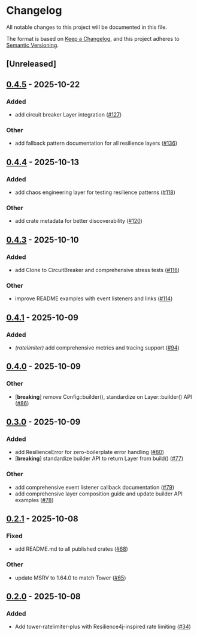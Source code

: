 # Changelog

All notable changes to this project will be documented in this file.

The format is based on [Keep a Changelog](https://keepachangelog.com/en/1.0.0/),
and this project adheres to [Semantic Versioning](https://semver.org/spec/v2.0.0.html).

## [Unreleased]

## [0.4.5](https://github.com/joshrotenberg/tower-resilience/compare/tower-resilience-ratelimiter-v0.4.4...tower-resilience-ratelimiter-v0.4.5) - 2025-10-22

### Added

- add circuit breaker Layer integration ([#127](https://github.com/joshrotenberg/tower-resilience/pull/127))

### Other

- add fallback pattern documentation for all resilience layers ([#136](https://github.com/joshrotenberg/tower-resilience/pull/136))

## [0.4.4](https://github.com/joshrotenberg/tower-resilience/compare/tower-resilience-ratelimiter-v0.4.3...tower-resilience-ratelimiter-v0.4.4) - 2025-10-13

### Added

- add chaos engineering layer for testing resilience patterns ([#118](https://github.com/joshrotenberg/tower-resilience/pull/118))

### Other

- add crate metadata for better discoverability ([#120](https://github.com/joshrotenberg/tower-resilience/pull/120))

## [0.4.3](https://github.com/joshrotenberg/tower-resilience/compare/tower-resilience-ratelimiter-v0.4.2...tower-resilience-ratelimiter-v0.4.3) - 2025-10-10

### Added

- add Clone to CircuitBreaker and comprehensive stress tests ([#116](https://github.com/joshrotenberg/tower-resilience/pull/116))

### Other

- improve README examples with event listeners and links ([#114](https://github.com/joshrotenberg/tower-resilience/pull/114))

## [0.4.1](https://github.com/joshrotenberg/tower-resilience/compare/tower-resilience-ratelimiter-v0.4.0...tower-resilience-ratelimiter-v0.4.1) - 2025-10-09

### Added

- *(ratelimiter)* add comprehensive metrics and tracing support ([#94](https://github.com/joshrotenberg/tower-resilience/pull/94))

## [0.4.0](https://github.com/joshrotenberg/tower-resilience/compare/tower-resilience-ratelimiter-v0.3.0...tower-resilience-ratelimiter-v0.4.0) - 2025-10-09

### Other

- [**breaking**] remove Config::builder(), standardize on Layer::builder() API ([#86](https://github.com/joshrotenberg/tower-resilience/pull/86))

## [0.3.0](https://github.com/joshrotenberg/tower-resilience/compare/tower-resilience-ratelimiter-v0.2.1...tower-resilience-ratelimiter-v0.3.0) - 2025-10-09

### Added

- add ResilienceError for zero-boilerplate error handling ([#80](https://github.com/joshrotenberg/tower-resilience/pull/80))
- [**breaking**] standardize builder API to return Layer from build() ([#77](https://github.com/joshrotenberg/tower-resilience/pull/77))

### Other

- add comprehensive event listener callback documentation ([#79](https://github.com/joshrotenberg/tower-resilience/pull/79))
- add comprehensive layer composition guide and update builder API examples ([#78](https://github.com/joshrotenberg/tower-resilience/pull/78))

## [0.2.1](https://github.com/joshrotenberg/tower-resilience/compare/tower-resilience-ratelimiter-v0.2.0...tower-resilience-ratelimiter-v0.2.1) - 2025-10-08

### Fixed

- add README.md to all published crates ([#68](https://github.com/joshrotenberg/tower-resilience/pull/68))

### Other

- update MSRV to 1.64.0 to match Tower ([#65](https://github.com/joshrotenberg/tower-resilience/pull/65))

## [0.2.0](https://github.com/joshrotenberg/tower-resilience/compare/tower-ratelimiter-plus-v0.1.0...tower-ratelimiter-plus-v0.2.0) - 2025-10-08

### Added

- Add tower-ratelimiter-plus with Resilience4j-inspired rate limiting ([#34](https://github.com/joshrotenberg/tower-resilience/pull/34))

